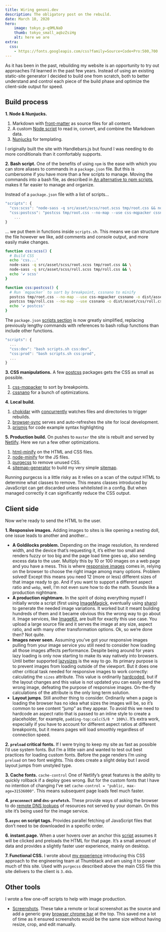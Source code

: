 ```yaml
---
title: Wiring genoni.dev
description: The obligatory post on the rebuild.
date: March 10, 2020
hero:
    image: tokyo_p-q9MLNaD
    thumb: tokyo_small_aqbzZsiHg
    alt: here we are
extra:
  css:
    - https://fonts.googleapis.com/css?family=Source+Code+Pro:500,700
---
```


As it has been in the past, rebuilding my website is an opportunity to try out approaches I’d learned in the past few years. Instead of using an existing static-site generator I decided to build one from scratch, both to better understand and control each piece of the build phase and optimize the client-side output for speed.

## Build process

**1. Node & Nunjucks.**

1. Markdown with [front-matter](https://www.npmjs.com/package/front-matter) as source files for all content.
2. A custom [Node script](https://github.com/tomgenoni/genoni-dev/blob/master/app/content.js) to read in, convert, and combine the Markdown data.
3. [Nunjucks](https://mozilla.github.io/nunjucks/) for templating.

I originally built the site with Handlebars.js but found I was needing to do more conditionals than it comfortably supports.

**2. Bash script.** One of the benefits of using `npm` is the ease with which you can store aliases to commands in a `package.json` file. But this is cumbersome if you have more than a few scripts to manage. Moving the commands into a bash file, as described in [An alternative to npm scripts](https://james-forbes.com/?/posts/alternative-to-npm-scripts#!/posts/alternative-to-npm-scripts), makes it far easier to manage and organize.

Instead of a `package.json` file with a list of scripts&hellip;

```javascript
"scripts": {
  "css:scss": "node-sass -q src/asset/scss/root.scss tmp/root.css && node-sass -q src/asset/scss/roll.scss tmp/roll.css",
  "css:postcss": "postcss tmp/root.css --no-map --use css-mqpacker cssnano -o dist/asset/css/root.css && postcss tmp/roll.css --no-map --use cssnano -o dist/asset/css/roll.css",
    ...
}
```

&hellip; we put them in functions inside `scripts.sh`. This means we can structure the file however we like, add comments and console output, and more easily make changes.

```bash
function css:scss() {
  # Build CSS
  echo 'css...'
  node-sass -q src/asset/scss/root.scss tmp/root.css && \
  node-sass -q src/asset/scss/roll.scss tmp/roll.css && \
  echo '✔ scss'
}

function css:postcss() {
  # Run `mqpacker` to sort by breakpoint, cssnano to minify
  postcss tmp/root.css --no-map --use css-mqpacker cssnano -o dist/asset/css/root.css && \
  postcss tmp/roll.css --no-map --use cssnano -o dist/asset/css/roll.css && \
  echo '✔ postcss'
}
```

The `package.json` [scripts section](https://github.com/tomgenoni/genoni-dev/blob/master/scripts.sh) is now greatly simplified, replacing previously lengthy commands with references to bash rollup functions than include other functions.

```javascript
"scripts": {
  ...
  "css:dev": "bash scripts.sh css:dev",
  "css:prod": "bash scripts.sh css:prod",
  ...
}
```

**3. CSS manipulations.** A few [postcss](https://postcss.org/) packages gets the CSS as small as possible.

1. [css-mqpacker](https://www.npmjs.com/package/css-mqpacker) to sort by breakpoints.
2. [cssnano](https://cssnano.co) for a bunch of optimizations.

**4. Local build.**

1. [chokidar](https://github.com/paulmillr/chokidar) with [concurrently](https://www.npmjs.com/package/concurrently) watches files and directories to trigger rebuilds.
2. [browser-sync](https://www.browsersync.io/) serves and auto-refreshes the site for local development.
3. [prismjs](https://www.npmjs.com/package/prismjs) for code example syntax highlighting

**5. Production build.** On pushes to `master` the site is rebuilt and served by [Netlify](https://www.netlify.com/). Here we run a few other optimizations.

1. [html-minify](https://www.npmjs.com/package/html-minifier) on the HTML and CSS files.
2. [node-minify](https://www.npmjs.com/package/node-minify) for the JS files.
3. [purgecss](https://www.purgecss.com/) to remove unused CSS.
4. [sitemap-generator](https://www.npmjs.com/package/sitemap-generator) to build my very simple [sitemap](https://github.com/tomgenoni/genoni-dev/blob/master/app/sitemap.js). 

Running purgecss is a little risky as it relies on a scan of the output HTML to determine what classes to remove. This means classes introduced by JavaScript can get discarded unless whitelisted in a config. But when managed correctly it can significantly reduce the CSS output.


## Client side

Now we’re ready to send the HTML to the user.

**1. Responsive images.** Adding images to sites is like opening a nesting doll, one issue leads to another and another&hellip;

- **A Goldilocks problem.** Depending on the image resolution, its rendered width, and the device that’s requesting it, it’s either too small and renders fuzzy or too big and the page load time goes up, also sending excess data to the user. Multiply this by 10 or 100 images on a web page and you have a mess. This is where [responsive images](https://developer.mozilla.org/en-US/docs/Learn/HTML/Multimedia_and_embedding/Responsive_images) comes in, relying on the browser to choose the right image among many options. Problem solved! Except this means you need 12 (more or less) different sizes of that image ready to go. And if you want to support a different aspect ratio and `webp`, well, I’m not even sure how to do the math. Sounds like a production nightmare.
- **A production nightmare.** In the spirit of doing everything myself I initially wrote a script (first using [ImageMagick](https://imagemagick.org/index.php), eventually using [sharp](https://sharp.pixelplumbing.com/en/stable/)) to generate the needed image variations. It worked but it meant building hundreds of them and it became obvious this the wrong way to go about it. Image services, like [ImageKit](https://imagekit.io/), are built for exactly this use case. You upload a large source file and it serves the image at any size, aspect ratio, and with many other transformation options. Ok, so we’re done then? Not quite.
- **Images never seen.** Assuming you’ve got your responsive images pulling from your image service you still need to consider how loading all those images affects performance. Despite being around for years lazy loading is only now starting to make its way natively into browsers. Until better supported [lazysizes](https://github.com/aFarkas/lazysizes) is the way to go. Its primary purpose is to  prevent images from loading outside of the viewport. But it does one other critical task needed for responsive images to work correctly: calculating the `sizes` attribute. This value is ordinarily [hardcoded](https://developer.mozilla.org/en-US/docs/Learn/HTML/Multimedia_and_embedding/Responsive_images#How_do_you_create_responsive_images), but if the layout changes and this value is not updated you can easily send the wrong image, defeating the purpose of responsive images. On-the-fly calculations of the attribute is the only long term solution.
- **Layout jumps**. Still another thing to consider. Ordinarily when a page is loading the browser has no idea what sizes the images will be, so it’s common to see content “jump” as they appear. To avoid this we need to hardcode an aspect ratio that is passed to an inline style to create a placeholder, for example, `padding-top:calc(5/8 * 100%)`. It’s extra work, especially if you have to account for different aspect ratios at different breakpoints, but it means pages will load smoothly regardless of connection speed.

**2. `preload` critical fonts.** If I were trying to keep my site as fast as possible I’d use system fonts. But I’m a little vain and wanted to test out best practices for loading custom fonts. Before the page renders I’m using `preload` on two font weights. This does create a slight delay but I avoid layout jumps from unstyled type.

**3. Cache fonts.** `cache-control` One of Netlify’s great features is the ability to quickly rollback if a deploy goes wrong. But for the custom fonts that I have no intention of changing I’ve set `cache-control = "public, max-age=31536000"`. This means subsequent page loads feel much faster.

**4. `preconnect` and `dns-prefetch`.** These provide ways of asking the browser to do [remote DNS lookups](https://web.dev/preconnect-and-dns-prefetch/) of resources not served by your domain. On this site it’s being used for the image service. 

**5.`async` on script tags.** Provides parallel fetching of JavaScript files that don’t need to be downloaded in a specific order.

**6. instant.page.** When a user hovers over an anchor this [script](https://instant.page/) assumes it will be clicked and preloads the HTML for that page. It’s a small amount of data and provides a slightly faster user experience, mainly on desktop.

**7. Functional CSS.** I wrote about [my experience](/write/functional-css.html) introducing this CSS approach to the engineering team at Thumbtack and am using it to power much of this site. Used with `purgecss` described above the main CSS file this site delivers to the client is `3.4kb`.

## Other tools

I wrote a few one-off scripts to help with image production. 

- [Screenshots](https://github.com/tomgenoni/genoni-dev/tree/master/tools). These take a remote or local screenshot as the source and add a generic gray [browser chrome bar](https://ik.imagekit.io/kdzcwco6qw/tt-home.jpg?tr=w-1024) at the top. This saved me a lot of time as it ensured screenshots would be the same size without having resize, crop, and edit manually.
